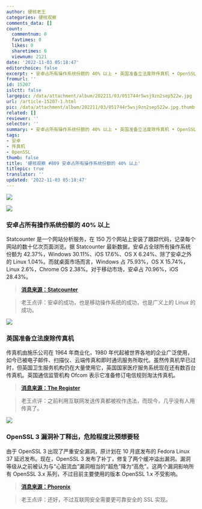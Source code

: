 ```yaml
---
author: 硬核老王
categories: 硬核观察
comments_data: []
count:
  commentnum: 0
  favtimes: 0
  likes: 0
  sharetimes: 0
  viewnum: 2121
date: '2022-11-03 05:18:47'
editorchoice: false
excerpt: • 安卓占所有操作系统份额的 40% 以上 • 英国准备立法废除传真机 • OpenSSL 3 漏洞补丁释出，危险程度比预想要轻
fromurl: ''
id: 15207
islctt: false
largepic: /data/attachment/album/202211/03/051744r5wsj9zn2sep522w.jpg
url: /article-15207-1.html
pic: /data/attachment/album/202211/03/051744r5wsj9zn2sep522w.jpg.thumb.jpg
related: []
reviewer: ''
selector: ''
summary: • 安卓占所有操作系统份额的 40% 以上 • 英国准备立法废除传真机 • OpenSSL 3 漏洞补丁释出，危险程度比预想要轻
tags:
- 安卓
- 传真机
- OpenSSL
thumb: false
title: '硬核观察 #809 安卓占所有操作系统份额的 40% 以上'
titlepic: true
translator: ''
updated: '2022-11-03 05:18:47'
---
```


![](/data/attachment/album/202211/03/051744r5wsj9zn2sep522w.jpg)


![](/data/attachment/album/202211/03/051756lps9cmeyqjpecicm.jpg)


### 安卓占所有操作系统份额的 40% 以上


Statcounter 是一个网站分析服务，在 150 万个网站上安装了跟踪代码，记录每个网站的数十亿次页面浏览。据 Statcounter 最新数据，安卓占全球所有操作系统份额为 42.37%，Windows 30.11%、iOS 17.6%、OS X 6.24%、除了安卓之外的 Linux 1.04%。而就桌面市场而言，Windows 占 75.93%，OS X 15.74%，Linux 2.6%，Chrome OS 2.38%。对于移动市场，安卓占 70.96%，iOS 28.43%。



> 
> **[消息来源：Statcounter](https://gs.statcounter.com/os-market-share)**
> 
> 
> 



> 
> 老王点评：安卓的成功，也是移动操作系统的成功，也是广义上的 Linux 的成功。
> 
> 
> 


![](/data/attachment/album/202211/03/051814daias8r8z2l98al8.jpg)


### 英国准备立法废除传真机


传真机由施乐公司在 1964 年商业化，1980 年代起被世界各地的企业广泛使用，如今已被电子邮件、扫描仪、云端传真和即时通讯服务所取代。虽然传真机早已过时，但英国卫生服务机构仍在大量使用它，英国国家医疗服务系统现在还有数百台传真机。英国通信监管机构 Ofcom 表示它准备修订电信规则淘汰传真机。



> 
> **[消息来源：The Register](https://www.theregister.com/2022/11/02/ofcom_fax_death_knell/)**
> 
> 
> 



> 
> 老王点评：之前利用互联网发送传真都被视作违法，而现今，几乎没有人用传真了。
> 
> 
> 


![](/data/attachment/album/202211/03/051828lh4hmvqnm4imq4vv.jpg)


### OpenSSL 3 漏洞补丁释出，危险程度比预想要轻


由于 OpenSSL 3 出现了严重安全漏洞，原计划在 10 月底发布的 Fedora Linux 37 延迟发布。现在，OpenSSL 3 发布了补丁，修复了两个缓冲溢出漏洞。漏洞等级从之前被认为与“心脏流血”漏洞相当的“超危”降为“高危”。这两个漏洞影响所有 OpenSSL 3.x 系列，不过目前主要使用的版本 OpenSSL 1.x 不受影响。



> 
> **[消息来源：Phoronix](https://www.phoronix.com/news/OpenSSL-1-November-2022)**
> 
> 
> 



> 
> 老王点评：还好，不过互联网安全需要更可靠安全的 SSL 实现。
> 
> 
>